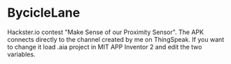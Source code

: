 # BycicleLane
Hackster.io contest "Make Sense of our Proximity Sensor".
The APK connects directly to the channel created by me on ThingSpeak. If you want to change it load .aia project in MIT APP Inventor 2 and edit the two variables.
